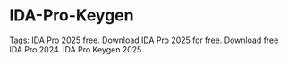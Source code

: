 # IDA-Pro-Keygen
Tags: IDA Pro 2025 free. Download IDA Pro 2025 for free. Download free IDA Pro 2024. IDA Pro Keygen 2025
